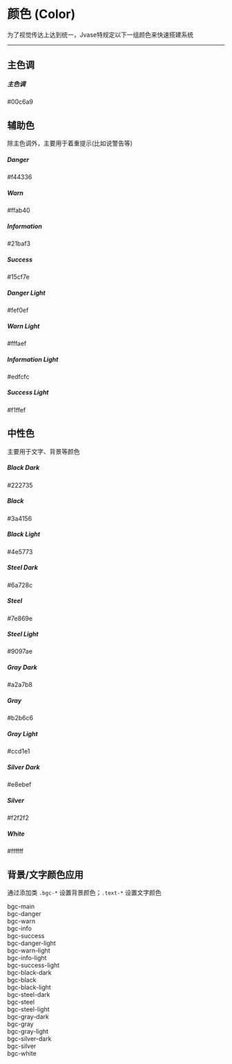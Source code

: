 # 颜色 (Color)
为了视觉传达上达到统一，Jvase特规定以下一组颜色来快速搭建系统
***

## 主色调
<div class="bgc-main pad-10">
	<h5 class="nowrap text-white">主色调</h5>
	<p class="text-white opacity-8">#00c6a9</p>
</div>
	
## 辅助色
除主色调外，主要用于着重提示(比如说警告等)
<div class="grid">
	<div class="row">
		<div class="col-xs-3">
			<div class="bgc-danger pad-10">
				<h5 class="nowrap text-white">Danger</h5>
				<p class="text-white opacity-8">#f44336</p>
			</div>
		</div>
		<div class="col-xs-3">
			<div class="bgc-warn pad-10">
				<h5 class="nowrap text-white">Warn</h5>
				<p class="text-white opacity-8">#ffab40</p>
			</div>
		</div>
		<div class="col-xs-3">
			<div class="bgc-info pad-10">
				<h5 class="nowrap text-white">Information</h5>
				<p class="text-white opacity-8">#21baf3</p>
			</div>
		</div>
		<div class="col-xs-3">
			<div class="bgc-success pad-10">
				<h5 class="nowrap text-white">Success</h5>
				<p class="text-white opacity-8">#15cf7e</p>
			</div>
		</div>
	</div>
	<div class="row">
		<div class="col-xs-3">
			<div class="bgc-danger-light pad-10">
				<h5 class="nowrap text-danger">Danger Light</h5>
				<p class=" text-danger opacity-8">#fef0ef</p>
			</div>
		</div>
		<div class="col-xs-3">
			<div class="bgc-warn-light pad-10">
				<h5 class="nowrap text-warn">Warn Light</h5>
				<p class=" text-warn opacity-8">#fffaef</p>
			</div>
		</div>
		<div class="col-xs-3">
			<div class="bgc-info-light pad-10">
				<h5 class="nowrap text-info">Information Light</h5>
				<p class=" text-info opacity-8">#edfcfc</p>
			</div>
		</div>
		<div class="col-xs-3">
			<div class="bgc-success-light pad-10">
				<h5 class="nowrap text-success">Success Light</h5>
				<p class=" text-success opacity-8">#f1ffef</p>
			</div>
		</div>
	</div>
</div>

## 中性色
主要用于文字、背景等颜色
<div class="grid">
	<div class="row">
		<div class="col-xs-12 col-sm-6 col-md-3">
			<div class="pad-10 bgc-black-dark">
				<h5 class="nowrap text-white">Black Dark</h5>
				<p class="text-white opacity-8">#222735</p>
			</div>
			<div class="pad-10 bgc-black">
				<h5 class="nowrap text-white">Black</h5>
				<p class="text-white opacity-8">#3a4156</p>
			</div>
			<div class="pad-10 bgc-black-light">
				<h5 class="nowrap text-white">Black Light</h5>
				<p class="text-white opacity-8">#4e5773</p>
			</div>
		</div>
		<div class="col-xs-12 col-sm-6 col-md-3">
			<div class="pad-10 bgc-steel-dark">
				<h5 class="nowrap text-white">Steel Dark</h5>
				<p class="text-white opacity-8">#6a728c</p>
			</div>
			<div class="pad-10 bgc-steel">
				<h5 class="nowrap text-white">Steel</h5>
				<p class="text-white opacity-8">#7e869e</p>
			</div>
			<div class="pad-10 bgc-steel-light">
				<h5 class="nowrap text-white">Steel Light</h5>
				<p class="text-white opacity-8">#9097ae</p>
			</div>
		</div>
		<div class="col-xs-12 col-sm-6 col-md-3">
			<div class="pad-10 bgc-gray-dark">
				<h5 class="nowrap text-white">Gray Dark</h5>
				<p class="text-white opacity-8">#a2a7b8</p>
			</div>
			<div class="pad-10 bgc-gray">
				<h5 class="nowrap text-white">Gray</h5>
				<p class="text-white opacity-8">#b2b6c6</p>
			</div>
			<div class="pad-10 bgc-gray-light">
				<h5 class="nowrap text-white">Gray Light</h5>
				<p class="text-white opacity-8">#ccd1e1</p>
			</div>
		</div>
		<div class="col-xs-12 col-sm-6 col-md-3">
			<div class="pad-10 bgc-silver-dark">
				<h5 class="nowrap text-steel">Silver Dark</h5>
				<p class=" text-steel opacity-8">#e8ebef</p>
			</div>
			<div class="pad-10 bgc-silver">
				<h5 class="nowrap text-steel">Silver</h5>
				<p class=" text-steel opacity-8">#f2f2f2</p>
			</div>
			<div class="pad-10 bgc-white">
				<h5 class="nowrap text-steel">White</h5>
				<p class=" text-steel opacity-8">#ffffff</p>
			</div>
		</div>
	</div>
</div>

## 背景/文字颜色应用
通过添加类 `.bgc-*` 设置背景颜色；`.text-*` 设置文字颜色
<div class="grid">
	<div class="row">
		<div class="col-xs-6 col-sm-4 col-md-3 center nowrap text-white pad-10 bgc-main">bgc-main</div>
		<div class="col-xs-6 col-sm-4 col-md-3 center nowrap text-white pad-10 bgc-danger">bgc-danger</div>
		<div class="col-xs-6 col-sm-4 col-md-3 center nowrap text-white pad-10 bgc-warn">bgc-warn</div>
		<div class="col-xs-6 col-sm-4 col-md-3 center nowrap text-white pad-10 bgc-info">bgc-info</div>
		<div class="col-xs-6 col-sm-4 col-md-3 center nowrap text-white pad-10 bgc-success">bgc-success</div>
		<div class="col-xs-6 col-sm-4 col-md-3 center nowrap text-danger pad-10 bgc-danger-light">bgc-danger-light</div>
		<div class="col-xs-6 col-sm-4 col-md-3 center nowrap text-warn pad-10 bgc-warn-light">bgc-warn-light</div>
		<div class="col-xs-6 col-sm-4 col-md-3 center nowrap text-info pad-10 bgc-info-light">bgc-info-light</div>
		<div class="col-xs-6 col-sm-4 col-md-3 center nowrap text-success pad-10 bgc-success-light">bgc-success-light</div>
		<div class="col-xs-6 col-sm-4 col-md-3 center nowrap text-white pad-10 bgc-black-dark">bgc-black-dark</div>
		<div class="col-xs-6 col-sm-4 col-md-3 center nowrap text-white pad-10 bgc-black">bgc-black</div>
		<div class="col-xs-6 col-sm-4 col-md-3 center nowrap text-white pad-10 bgc-black-light">bgc-black-light</div>
		<div class="col-xs-6 col-sm-4 col-md-3 center nowrap text-white pad-10 bgc-steel-dark">bgc-steel-dark</div>
		<div class="col-xs-6 col-sm-4 col-md-3 center nowrap text-white pad-10 bgc-steel">bgc-steel</div>
		<div class="col-xs-6 col-sm-4 col-md-3 center nowrap text-black pad-10 bgc-steel-light">bgc-steel-light</div>
		<div class="col-xs-6 col-sm-4 col-md-3 center nowrap text-black pad-10 bgc-gray-dark">bgc-gray-dark</div>
		<div class="col-xs-6 col-sm-4 col-md-3 center nowrap text-black pad-10 bgc-gray">bgc-gray</div>
		<div class="col-xs-6 col-sm-4 col-md-3 center nowrap text-black pad-10 bgc-gray-light">bgc-gray-light</div>
		<div class="col-xs-6 col-sm-4 col-md-3 center nowrap text-black pad-10 bgc-silver-dark">bgc-silver-dark</div>
		<div class="col-xs-6 col-sm-4 col-md-3 center nowrap text-black pad-10 bgc-silver">bgc-silver</div>
		<div class="col-xs-6 col-sm-4 col-md-3 center nowrap text-black pad-10 bgc-white">bgc-white</div>
	</div>
</div>
